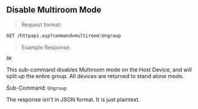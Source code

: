 ## Disable Multiroom Mode
> Request format:

```html
GET /httpapi.asp?command=multiroom:Ungroup
```

> Example Response:

```plaintext
OK
```

This sub-command disables Multiroom mode on the Host Device, and will split up the entire group.  All devices are returned to stand alone mode.

Sub-Command: `Ungroup`



<aside class="notice">
The response isn't in JSON format. It is just plaintext.
</aside>
